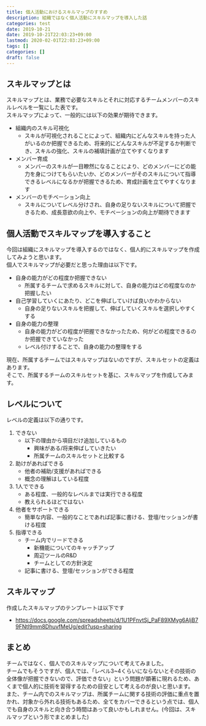 ```yaml
---
title: 個人活動におけるスキルマップのすすめ
description: 組織ではなく個人活動にスキルマップを導入した話
categories: test
date: 2019-10-21
date: 2019-10-21T22:03:23+09:00
lastmod: 2020-02-01T22:03:23+09:00
tags: []
categories: []
draft: false
---
```


## スキルマップとは
スキルマップとは、業務で必要なスキルとそれに対応するチームメンバーのスキルレベルを一覧にした表です。<br>
スキルマップによって、一般的には以下の効果が期待できます。

* 組織内のスキル可視化
	* スキルが可視化されることによって、組織内にどんなスキルを持った人がいるのか把握できるため、将来的にどんなスキルが不足するか判断でき、スキルの強化、スキルの補填計画が立てやすくなります
* メンバー育成
	* メンバーのスキルが一目瞭然になることにより、どのメンバーにどの能力を身につけてもらいたいか、どのメンバーがそのスキルについて指導できるレベルになるかが把握できるため、育成計画を立てやすくなります
* メンバーのモチベーション向上
	* スキルについてレベル分けされ、自身の足りないスキルについて把握できるため、成長意欲の向上や、モチベーションの向上が期待できます

## 個人活動でスキルマップを導入すること
今回は組織にスキルマップを導入するのではなく、個人的にスキルマップを作成してみようと思います。<br>
個人でスキルマップが必要だと思った理由は以下です。

* 自身の能力がどの程度か把握できない
	* 所属するチームで求めるスキルに対して、自身の能力はどの程度なのか把握したい
* 自己学習していくにあたり、どこを伸ばしていけば良いかわからない
	* 自身の足りないスキルを把握して、伸ばしていくスキルを選択しやすくする
* 自身の能力の整理
	* 自身の能力がどの程度が把握できなかったため、何がどの程度できるのか把握できていなかった
	* レベル付けすることで、自身の能力の整理をする

現在、所属するチームではスキルマップはないのですが、スキルセットの定義はあります。<br>
そこで、所属するチームのスキルセットを基に、スキルマップを作成してみます。

## レベルについて
レベルの定義は以下の通りです。

1. できない
	* 以下の理由から項目だけ追加しているもの
		* 興味がある/将来伸ばしていきたい
		* 所属チームのスキルセットと比較する
1. 助けがあればできる
	* 他者の補助/支援があればできる
	* 概念の理解はしている程度
1. 1人でできる
	* ある程度、一般的なレベルまでは実行できる程度
	* 教えられるほどではない
1. 他者をサポートできる
	* 簡単な内容、一般的なことであれば記事に書ける、登壇/セッションが書ける程度
1. 指導できる
	* チーム内でリードできる
		* 新機能についてのキャッチアップ
		* 周辺ツールのR&D
		* チームとしての方針決定
	* 記事に書ける、登壇/セッションができる程度

## スキルマップ
作成したスキルマップのテンプレートは以下です
* https://docs.google.com/spreadsheets/d/1U1PFnvtSj_PaF89XMyg6AljB79FNtl9mm8DhuvfMeUg/edit?usp=sharing

## まとめ
チームではなく、個人でのスキルマップについて考えてみました。<br>
チームでもそうですが、個人では、「レベル3~4くらいにならないとその技術の全体像が把握できないので、評価できない」という問題が顕著に現れるため、あくまで個人的に技術を習得するための目安として考えるのが良いと思います。
また、チーム内でのスキルマップは、所属チームに関する技術の評価に重点を置かれ、対象から外れる技術もあるため、全てをカバーできるという点では、個人でも自身のスキルと向き合う時間はあって良いかもしれません。(今回は、スキルマップという形でまとめました)
